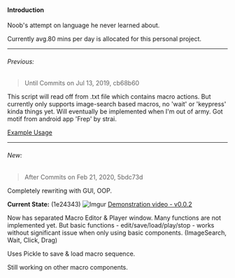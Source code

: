 #### Introduction
Noob's attempt on language he never learned about.

Currently avg.80 mins per day is allocated for this personal project.

----------------
###### Previous:

>Until Commits on Jul 13, 2019, cb68b60

This script will read off from .txt file which contains macro actions. But currently only supports image-search based macros, no 'wait' or 'keypress' kinda things yet. Will eventually be implemented when I'm out of army. Got motif from android app 'Frep' by strai.

[Example Usage](https://youtu.be/_ichOg5tf8Y)

-----------------
###### New:

>After Commits on Feb 21, 2020, 5bdc73d

Completely rewriting with GUI, OOP.

**Current State:** (1e24343)
![Imgur](https://imgur.com/JSpTtFS.jpg) 
[Demonstration video - v0.0.2](https://youtu.be/ujzYg3-SDe0)

Now has separated Macro Editor & Player window. Many functions are not implemented yet.
But basic functions - edit/save/load/play/stop - works without significant issue when only using basic components. (ImageSearch, Wait, Click, Drag)

Uses Pickle to save & load macro sequence.

Still working on other macro components.